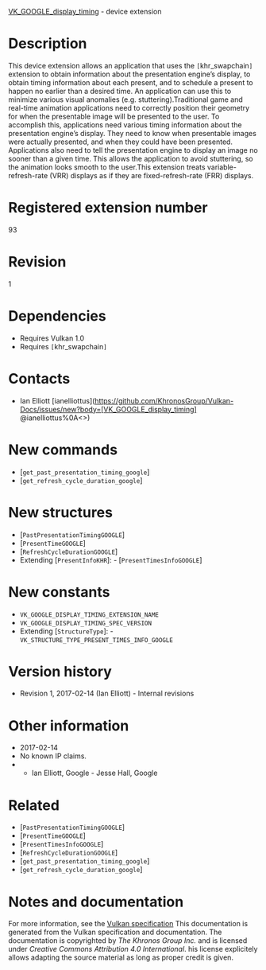 [VK_GOOGLE_display_timing](https://www.khronos.org/registry/vulkan/specs/1.3-extensions/man/html/VK_GOOGLE_display_timing.html) - device extension

# Description
This device extension allows an application that uses the
`[`khr_swapchain`]` extension to obtain information about the
presentation engine’s display, to obtain timing information about each
present, and to schedule a present to happen no earlier than a desired time.
An application can use this to minimize various visual anomalies (e.g.
stuttering).Traditional game and real-time animation applications need to correctly
position their geometry for when the presentable image will be presented to
the user.
To accomplish this, applications need various timing information about the
presentation engine’s display.
They need to know when presentable images were actually presented, and when
they could have been presented.
Applications also need to tell the presentation engine to display an image
no sooner than a given time.
This allows the application to avoid stuttering, so the animation looks
smooth to the user.This extension treats variable-refresh-rate (VRR) displays as if they are
fixed-refresh-rate (FRR) displays.

# Registered extension number
93

# Revision
1

# Dependencies
- Requires Vulkan 1.0
- Requires `[`khr_swapchain`]`

# Contacts
- Ian Elliott [ianelliottus](https://github.com/KhronosGroup/Vulkan-Docs/issues/new?body=[VK_GOOGLE_display_timing] @ianelliottus%0A<<Here describe the issue or question you have about the VK_GOOGLE_display_timing extension>>)

# New commands
- [`get_past_presentation_timing_google`]
- [`get_refresh_cycle_duration_google`]

# New structures
- [`PastPresentationTimingGOOGLE`]
- [`PresentTimeGOOGLE`]
- [`RefreshCycleDurationGOOGLE`]
- Extending [`PresentInfoKHR`]:  - [`PresentTimesInfoGOOGLE`]

# New constants
- `VK_GOOGLE_DISPLAY_TIMING_EXTENSION_NAME`
- `VK_GOOGLE_DISPLAY_TIMING_SPEC_VERSION`
- Extending [`StructureType`]:  - `VK_STRUCTURE_TYPE_PRESENT_TIMES_INFO_GOOGLE`

# Version history
- Revision 1, 2017-02-14 (Ian Elliott)  - Internal revisions

# Other information
* 2017-02-14
* No known IP claims.
*   - Ian Elliott, Google  - Jesse Hall, Google

# Related
- [`PastPresentationTimingGOOGLE`]
- [`PresentTimeGOOGLE`]
- [`PresentTimesInfoGOOGLE`]
- [`RefreshCycleDurationGOOGLE`]
- [`get_past_presentation_timing_google`]
- [`get_refresh_cycle_duration_google`]

# Notes and documentation
For more information, see the [Vulkan specification](https://www.khronos.org/registry/vulkan/specs/1.3-extensions/html/vkspec.html)
This documentation is generated from the Vulkan specification and documentation.
The documentation is copyrighted by *The Khronos Group Inc.* and is licensed under *Creative Commons Attribution 4.0 International*.
his license explicitely allows adapting the source material as long as proper credit is given.
        